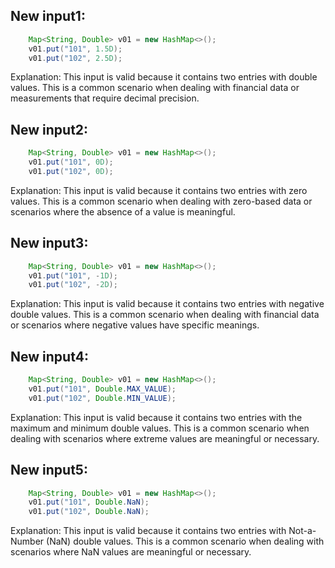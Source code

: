 ## New input1:
```java
    Map<String, Double> v01 = new HashMap<>();
    v01.put("101", 1.5D);
    v01.put("102", 2.5D);
```
Explanation: This input is valid because it contains two entries with double values. This is a common scenario when dealing with financial data or measurements that require decimal precision.

## New input2:
```java
    Map<String, Double> v01 = new HashMap<>();
    v01.put("101", 0D);
    v01.put("102", 0D);
```
Explanation: This input is valid because it contains two entries with zero values. This is a common scenario when dealing with zero-based data or scenarios where the absence of a value is meaningful.

## New input3:
```java
    Map<String, Double> v01 = new HashMap<>();
    v01.put("101", -1D);
    v01.put("102", -2D);
```
Explanation: This input is valid because it contains two entries with negative double values. This is a common scenario when dealing with financial data or scenarios where negative values have specific meanings.

## New input4:
```java
    Map<String, Double> v01 = new HashMap<>();
    v01.put("101", Double.MAX_VALUE);
    v01.put("102", Double.MIN_VALUE);
```
Explanation: This input is valid because it contains two entries with the maximum and minimum double values. This is a common scenario when dealing with scenarios where extreme values are meaningful or necessary.

## New input5:
```java
    Map<String, Double> v01 = new HashMap<>();
    v01.put("101", Double.NaN);
    v01.put("102", Double.NaN);
```
Explanation: This input is valid because it contains two entries with Not-a-Number (NaN) double values. This is a common scenario when dealing with scenarios where NaN values are meaningful or necessary.
